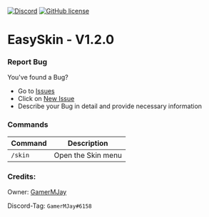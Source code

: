 [![Discord](https://img.shields.io/badge/chat-on%20discord-7289da.svg)](https://discord.gg/RuF5gxRNfQ)
[![GitHub license](https://img.shields.io/badge/license-Apache-blue.svg)](
https://github.com/GamerMJay/EasySkin/blob/main/LICENSE)
# EasySkin - V1.2.0  

### Report Bug
You've found a Bug?
- Go to [Issues](https://github.com/GamerMJay/EasySkin/issues)
- Click on [New Issue](https://github.com/GamerMJay/EasySkin/issues/new/choose)
- Describe your Bug in detail and provide necessary information

### Commands
|**Command**|**Description**|
|-----------|---------------|
|`/skin`|Open the Skin menu|


### Credits:
Owner: [GamerMJay](https://github.com/GamerMJay)

Discord-Tag: `GamerMJay#6158`

